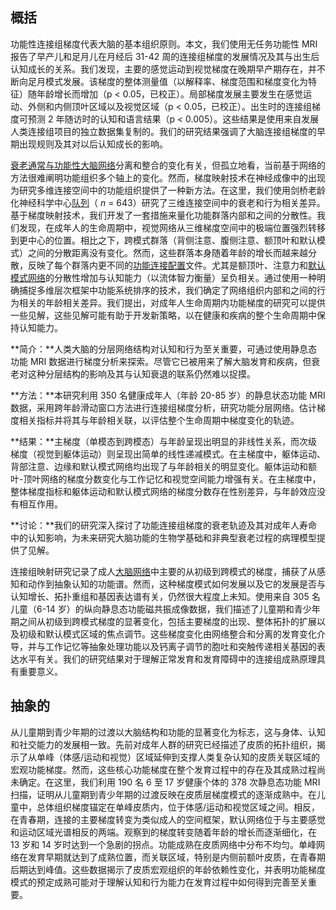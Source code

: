 ## 概括

功能性连接组梯度代表大脑的基本组织原则。本文，我们使用无任务功能性 MRI 报告了早产儿和足月儿在月经后 31-42 周的连接组梯度的发展情况及其与出生后认知成长的关系。我们发现，主要的感觉运动到视觉梯度在晚期早产期存在，并不断向足月模式发展。该梯度的整体测量值（以解释率、梯度范围和梯度变化为特征）随年龄增长而增加（p < 0.05，已校正）。局部梯度发展主要发生在感觉运动、外侧和内侧顶叶区域以及视觉区域（p < 0.05，已校正）。出生时的连接组梯度可预测 2 年随访时的认知和语言结果（p < 0.005）。这些结果是使用来自发展人类连接组项目的独立数据集复制的。我们的研究结果强调了大脑连接组梯度的早期出现规则及其对以后认知成长的影响。







[衰老通常与功能性大脑网络](https://www.sciencedirect.com/topics/neuroscience/brain-network)分离和整合的变化有关，但孤立地看，当前基于网络的方法很难阐明功能组织多个轴上的变化。然而，梯度映射技术在神经成像中的出现为研究多维连接空间中的功能组织提供了一种新方法。在这里，我们使用剑桥老龄化神经科学中心[队列](https://www.sciencedirect.com/topics/neuroscience/neuroscience)（ *n* = 643）研究了三维连接空间中的衰老和行为相关差异。基于梯度映射技术，我们开发了一套措施来量化功能群落内部和之间的分散性。我们发现，在成年人的生命周期中，视觉网络从三维梯度空间中的极端位置强烈转移到更中心的位置。相比之下，跨模式群落（背侧注意、腹侧注意、额顶叶和默认模式）之间的分散距离没有变化。然而，这些群落本身随着年龄的增长而越来越分散，反映了每个群落内更不同的[功能连接配置](https://www.sciencedirect.com/topics/neuroscience/functional-connectivity)文件。尤其是额顶叶、注意力和[默认模式网络](https://www.sciencedirect.com/topics/neuroscience/default-mode-network)的分散性增加与认知能力（以流体智力衡量）呈负相关。通过使用一种明确捕捉多维层次框架中功能系统排序的技术，我们确定了网络组织内部和之间的行为相关的年龄相关差异。我们提出，对成年人生命周期内功能梯度的研究可以提供一些见解，这些见解可能有助于开发新策略，以在健康和疾病的整个生命周期中保持认知能力。





**简介：**人类大脑的分层网络结构对认知和行为至关重要，可通过使用静息态功能 MRI 数据进行梯度分析来探索。尽管它已被用来了解大脑发育和疾病，但衰老对这种分层结构的影响及其与认知衰退的联系仍然难以捉摸。

**方法：**本研究利用 350 名健康成年人（年龄 20-85 岁）的静息状态功能 MRI 数据，采用跨年龄滑动窗口方法进行连接组梯度分析，研究功能分层网络。估计梯度相关指标并将其与年龄相关联，以评估整个生命周期中梯度变化的轨迹。

**结果：**主梯度（单模态到跨模态）与年龄呈现出明显的非线性关系，而次级梯度（视觉到躯体运动）则呈现出简单的线性递减模式。在主梯度中，躯体运动、背部注意、边缘和默认模式网络均出现了与年龄相关的明显变化。躯体运动和额叶-顶叶网络的梯度分数变化与工作记忆和视觉空间能力增强有关。在主梯度中，整体梯度指标和躯体运动和默认模式网络的梯度分数存在性别差异，与年龄效应没有相互作用。

**讨论：**我们的研究深入探讨了功能连接组梯度的衰老轨迹及其对成年人寿命中的认知影响，为未来研究大脑功能的生物学基础和非典型衰老过程的病理模型提供了见解。





连接组映射研究记录了成人[大脑网络](https://www.sciencedirect.com/topics/neuroscience/brain-network)中主要的从初级到跨模式的梯度，捕获了从感知和动作到抽象认知的功能谱。然而，这种梯度模式如何发展以及它的发展是否与认知增长、拓扑重组和基因表达谱有关，仍然很大程度上未知。使用来自 305 名儿童（6-14 岁）的纵向静息态功能磁共振成像数据，我们描述了儿童期和青少年期之间从初级到跨模式梯度的显著变化，包括主要梯度的出现、整体拓扑的扩展以及初级和默认模式区域的焦点调节。这些梯度变化由网络整合和分离的发育变化介导，并与工作记忆等抽象处理功能以及钙离子调节的胞吐和突触传递相关基因的表达水平有关。我们的研究结果对于理解正常发育和发育障碍中的连接组成熟原理具有重要意义。





## 抽象的

从儿童期到青少年期的过渡以大脑结构和功能的显著变化为标志，这与身体、认知和社交能力的发展相一致。先前对成年人群的研究已经描述了皮质的拓扑组织，揭示了从单峰（体感/运动和视觉）区域延伸到支撑人类复杂认知的皮质关联区域的宏观功能梯度。然而，这些核心功能梯度在整个发育过程中的存在及其成熟过程尚未确定。在这里，我们利用 190 名 6 至 17 岁健康个体的 378 次静息态功能 MRI 扫描，证明从儿童期到青少年期的过渡反映在皮质层梯度模式的逐渐成熟中。在儿童中，总体组织梯度锚定在单峰皮质内，位于体感/运动和视觉区域之间。相反，在青春期，连接的主要梯度转变为类似成人的空间框架，默认网络位于与主要感觉和运动区域光谱相反的两端。观察到的梯度转变随着年龄的增长而逐渐细化，在 13 岁和 14 岁时达到一个急剧的拐点。功能成熟在皮质网络中分布不均匀。单峰网络在发育早期就达到了成熟位置，而关联区域，特别是内侧前额叶皮质，在青春期后期达到峰值。这些数据揭示了皮质宏观组织的年龄依赖性变化，并表明功能梯度模式的预定成熟可能对于理解认知和行为能力在发育过程中如何得到完善至关重要。